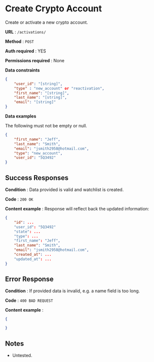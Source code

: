 # Create Crypto Account

Create or activate a new crypto account.

**URL** : `/activations/`

**Method** : `POST`

**Auth required** : YES

**Permissions required** : None

**Data constraints**

```json
{
    "user_id": "[string]",
    "type" : "new_account" or "reactivation",
    "first_name": "[string]",
    "last_name": "[string]",
    "email": "[string]"
}
```

**Data examples**

The following must not be empty or null.

```json
{
    "first_name": "Jeff",
    "last_name": "Smith",
    "email": "jsmith2958@hotmail.com",
    "type": "new_account",
    "user_id": "5Q3492"
}
```

## Success Responses

**Condition** : Data provided is valid and watchlist is created.

**Code** : `200 OK`

**Content example** : Response will reflect back the updated information:

```json
{
    "id": ...
    "user_id": "5Q3492"
    "state": ...
    "type": ...
    "first_name": "Jeff",
    "last_name": "Smith",
    "email": "jsmith2958@hotmail.com",
    "created_at": ...
    "updated_at": ...
}
```

## Error Response

**Condition** : If provided data is invalid, e.g. a name field is too long.

**Code** : `400 BAD REQUEST`

**Content example** :

```json
{

}
```

## Notes

* Untested.